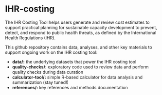 # IHR-costing
The IHR Costing Tool helps users generate and review cost estimates to support practical planning for sustainable capacity development to prevent, detect, and respond to public health threats, as defined by the International Health Regulations (IHR).

This github repository contains data, analyses, and other key materials to support ongoing work on the IHR costing tool:

* **data/:** the underlying datasets that power the IHR costing tool
* **quality-checks/:** exploratory code used to review data and perform quality checks during data curation
* **calculator-tool/:** simple R-based calculator for data analysis and summarization (stay tuned!)
* **references/:** key references and methods documentation
